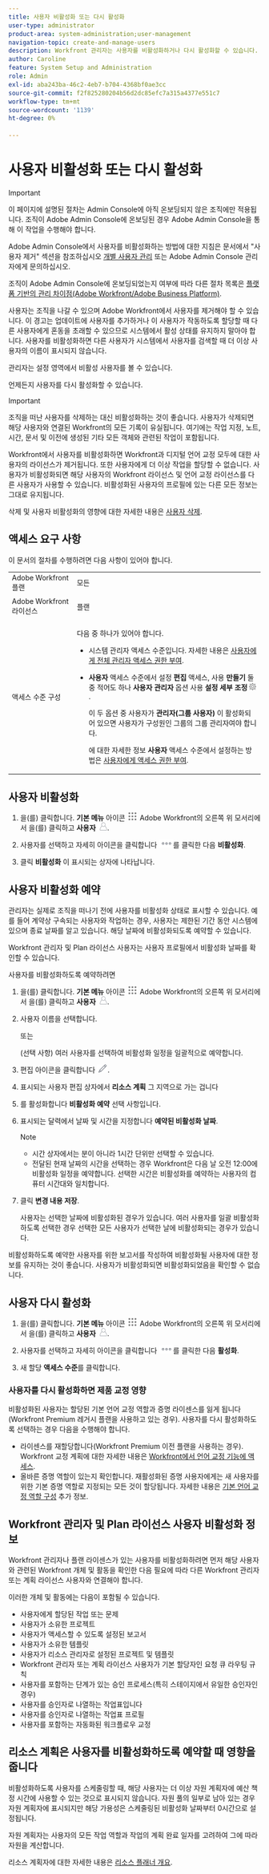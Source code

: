 ```yaml
---
title: 사용자 비활성화 또는 다시 활성화
user-type: administrator
product-area: system-administration;user-management
navigation-topic: create-and-manage-users
description: Workfront 관리자는 사용자를 비활성화하거나 다시 활성화할 수 있습니다.
author: Caroline
feature: System Setup and Administration
role: Admin
exl-id: aba243ba-46c2-4eb7-b704-4368bf0ae3cc
source-git-commit: f2f825280204b56d2dc85efc7a315a4377e551c7
workflow-type: tm+mt
source-wordcount: '1139'
ht-degree: 0%

---
```


# 사용자 비활성화 또는 다시 활성화

>[!IMPORTANT]
>
>이 페이지에 설명된 절차는 Admin Console에 아직 온보딩되지 않은 조직에만 적용됩니다. 조직이 Adobe Admin Console에 온보딩된 경우 Adobe Admin Console을 통해 이 작업을 수행해야 합니다.
>
>Adobe Admin Console에서 사용자를 비활성화하는 방법에 대한 지침은 문서에서 &quot;사용자 제거&quot; 섹션을 참조하십시오 [개별 사용자 관리](https://helpx.adobe.com/enterprise/using/manage-users-individually.html) 또는 Adobe Admin Console 관리자에게 문의하십시오.
>
>조직이 Adobe Admin Console에 온보딩되었는지 여부에 따라 다른 절차 목록은 [플랫폼 기반의 관리 차이점(Adobe Workfront/Adobe Business Platform)](../../../administration-and-setup/get-started-wf-administration/actions-in-admin-console.md).

사용자는 조직을 나갈 수 있으며 Adobe Workfront에서 사용자를 제거해야 할 수 있습니다. 이 경고는 업데이트에 사용자를 추가하거나 이 사용자가 작동하도록 할당할 때 다른 사용자에게 혼동을 초래할 수 있으므로 시스템에서 활성 상태를 유지하지 말아야 합니다. 사용자를 비활성화하면 다른 사용자가 시스템에서 사용자를 검색할 때 더 이상 사용자의 이름이 표시되지 않습니다.

관리자는 설정 영역에서 비활성 사용자를 볼 수 있습니다.

언제든지 사용자를 다시 활성화할 수 있습니다.

>[!IMPORTANT]
>
>조직을 떠난 사용자를 삭제하는 대신 비활성화하는 것이 좋습니다. 사용자가 삭제되면 해당 사용자와 연결된 Workfront의 모든 기록이 유실됩니다. 여기에는 작업 지정, 노트, 시간, 문서 및 이전에 생성된 기타 모든 객체와 관련된 작업이 포함됩니다.
>
>Workfront에서 사용자를 비활성화하면 Workfront과 디지털 언어 교정 모두에 대한 사용자의 라이선스가 제거됩니다. 또한 사용자에게 더 이상 작업을 할당할 수 없습니다. 사용자가 비활성화되면 해당 사용자의 Workfront 라이선스 및 언어 교정 라이선스를 다른 사용자가 사용할 수 있습니다. 비활성화된 사용자의 프로필에 있는 다른 모든 정보는 그대로 유지됩니다.
>
>삭제 및 사용자 비활성화의 영향에 대한 자세한 내용은 [사용자 삭제](../../../administration-and-setup/add-users/create-and-manage-users/delete-a-user.md).

## 액세스 요구 사항

이 문서의 절차를 수행하려면 다음 사항이 있어야 합니다.

<table style="table-layout:auto"> 
 <col> 
 <col> 
 <tbody> 
  <tr> 
   <td role="rowheader">Adobe Workfront 플랜</td> 
   <td>모든</td> 
  </tr> 
  <tr> 
   <td role="rowheader">Adobe Workfront 라이선스</td> 
   <td> <p>플랜 </p>   </td> 
  </tr> 
  <tr> 
   <td role="rowheader">액세스 수준 구성</td> 
   <td> <p>다음 중 하나가 있어야 합니다.</p> 
    <ul> 
     <li> <p>시스템 관리자 액세스 수준입니다. 자세한 내용은 <a href="../../../administration-and-setup/add-users/configure-and-grant-access/grant-a-user-full-administrative-access.md" class="MCXref xref">사용자에게 전체 관리자 액세스 권한 부여</a>. </p> </li> 
     <li> <p><b>사용자</b> 액세스 수준에서 설정 <b>편집</b> 액세스, 사용 <b>만들기</b> 둘 중 적어도 하나 <b>사용자 관리자</b> 옵션 사용 <b>설정 세부 조정</b> <img src="assets/gear-icon-in-access-levels.png">. </p> <p>이 두 옵션 중 사용자가 <b>관리자(그룹 사용자)</b> 이 활성화되어 있으면 사용자가 구성원인 그룹의 그룹 관리자여야 합니다.</p> <p>에 대한 자세한 정보 <b>사용자</b> 액세스 수준에서 설정하는 방법은 <a href="../../../administration-and-setup/add-users/configure-and-grant-access/grant-access-other-users.md" class="MCXref xref">사용자에게 액세스 권한 부여</a>.</p> </li> 
    </ul> </td> 
  </tr> 
 </tbody> 
</table>

## 사용자 비활성화

1. 을(를) 클릭합니다. **기본 메뉴** 아이콘 ![](assets/main-menu-icon.png) Adobe Workfront의 오른쪽 위 모서리에서 을(를) 클릭하고 **사용자** ![](assets/users-icon-in-main-menu.png).

1. 사용자를 선택하고 자세히 아이콘을 클릭합니다 ![](assets/more-icon.png)를 클릭한 다음 **비활성화**.

1. 클릭 **비활성화** 이 표시되는 상자에 나타납니다.

## 사용자 비활성화 예약

관리자는 실제로 조직을 떠나기 전에 사용자를 비활성화 상태로 표시할 수 있습니다. 예를 들어 계약상 구속되는 사용자와 작업하는 경우, 사용자는 제한된 기간 동안 시스템에 있으며 종료 날짜를 알고 있습니다. 해당 날짜에 비활성화되도록 예약할 수 있습니다.

Workfront 관리자 및 Plan 라이선스 사용자는 사용자 프로필에서 비활성화 날짜를 확인할 수 있습니다.

사용자를 비활성화하도록 예약하려면

1. 을(를) 클릭합니다. **기본 메뉴** 아이콘 ![](assets/main-menu-icon.png) Adobe Workfront의 오른쪽 위 모서리에서 을(를) 클릭하고 **사용자** ![](assets/users-icon-in-main-menu.png).

1. 사용자 이름을 선택합니다.

   또는

   (선택 사항) 여러 사용자를 선택하여 비활성화 일정을 일괄적으로 예약합니다.

1. 편집 아이콘을 클릭합니다 ![](assets/edit-icon.png).
1. 표시되는 사용자 편집 상자에서 **리소스 계획** 그 지역으로 가는 겁니다
1. 를 활성화합니다 **비활성화 예약** 선택 사항입니다.

1. 표시되는 달력에서 날짜 및 시간을 지정합니다 **예약된 비활성화 날짜**.

   >[!NOTE]
   >
   >* 시간 상자에서는 분이 아니라 1시간 단위만 선택할 수 있습니다.
   >* 전달된 현재 날짜의 시간을 선택하는 경우 Workfront은 다음 날 오전 12:00에 비활성화 일정을 예약합니다. 선택한 시간은 비활성화를 예약하는 사용자의 컴퓨터 시간대와 일치합니다.


1. 클릭 **변경 내용 저장**.

   사용자는 선택한 날짜에 비활성화된 경우가 있습니다. 여러 사용자를 일괄 비활성화하도록 선택한 경우 선택한 모든 사용자가 선택한 날에 비활성화되는 경우가 있습니다.

비활성화하도록 예약한 사용자를 위한 보고서를 작성하여 비활성화될 사용자에 대한 정보를 유지하는 것이 좋습니다. 사용자가 비활성화되면 비활성화되었음을 확인할 수 없습니다.

## 사용자 다시 활성화

1. 을(를) 클릭합니다. **기본 메뉴** 아이콘 ![](assets/main-menu-icon.png) Adobe Workfront의 오른쪽 위 모서리에서 을(를) 클릭하고 **사용자** ![](assets/users-icon-in-main-menu.png).

1. 사용자를 선택하고 자세히 아이콘을 클릭합니다 ![](assets/more-icon.png)를 클릭한 다음 **활성화**.

1. 새 할당 **액세스 수준**&#x200B;를 클릭합니다.

### 사용자를 다시 활성화하면 제품 교정 영향

비활성화된 사용자는 할당된 기본 언어 교정 역할과 증명 라이센스를 잃게 됩니다(Workfront Premium 레거시 플랜을 사용하고 있는 경우). 사용자를 다시 활성화하도록 선택하는 경우 다음을 수행해야 합니다.

* 라이센스를 재할당합니다(Workfront Premium 이전 플랜을 사용하는 경우). Workfront 교정 계획에 대한 자세한 내용은 [Workfront에서 언어 교정 기능에 액세스](../../../administration-and-setup/manage-workfront/configure-proofing/access-to-proofing-functionality.md).
* 올바른 증명 역할이 있는지 확인합니다. 재활성화된 증명 사용자에게는 새 사용자를 위한 기본 증명 역할로 지정되는 모든 것이 할당됩니다. 자세한 내용은 [기본 언어 교정 역할 구성](../../../administration-and-setup/manage-workfront/configure-proofing/configure-default-proofing-roles.md) 추가 정보.

## Workfront 관리자 및 Plan 라이선스 사용자 비활성화 정보

Workfront 관리자나 플랜 라이센스가 있는 사용자를 비활성화하려면 먼저 해당 사용자와 관련된 Workfront 개체 및 활동을 확인한 다음 필요에 따라 다른 Workfront 관리자 또는 계획 라이선스 사용자와 연결해야 합니다.

이러한 개체 및 활동에는 다음이 포함될 수 있습니다.

* 사용자에게 할당된 작업 또는 문제
* 사용자가 소유한 프로젝트
* 사용자가 액세스할 수 있도록 설정된 보고서
* 사용자가 소유한 템플릿
* 사용자가 리소스 관리자로 설정된 프로젝트 및 템플릿
* Workfront 관리자 또는 계획 라이선스 사용자가 기본 할당자인 요청 큐 라우팅 규칙
* 사용자를 포함하는 단계가 있는 승인 프로세스(특히 스테이지에서 유일한 승인자인 경우)
* 사용자를 승인자로 나열하는 작업표입니다
* 사용자를 승인자로 나열하는 작업표 프로필
* 사용자를 포함하는 자동화된 워크플로우 교정

## 리소스 계획은 사용자를 비활성화하도록 예약할 때 영향을 줍니다

비활성화하도록 사용자를 스케줄링할 때, 해당 사용자는 더 이상 자원 계획자에 예산 책정 시간에 사용할 수 있는 것으로 표시되지 않습니다. 자원 풀의 일부로 남아 있는 경우 자원 계획자에 표시되지만 해당 가용성은 스케줄링된 비활성화 날짜부터 0시간으로 설정됩니다.

자원 계획자는 사용자의 모든 작업 역할과 작업의 계획 완료 일자를 고려하여 그에 따라 자원을 계산합니다.

리소스 계획자에 대한 자세한 내용은 [리소스 플래너 개요](../../../resource-mgmt/resource-planning/get-started-resource-planner.md).
